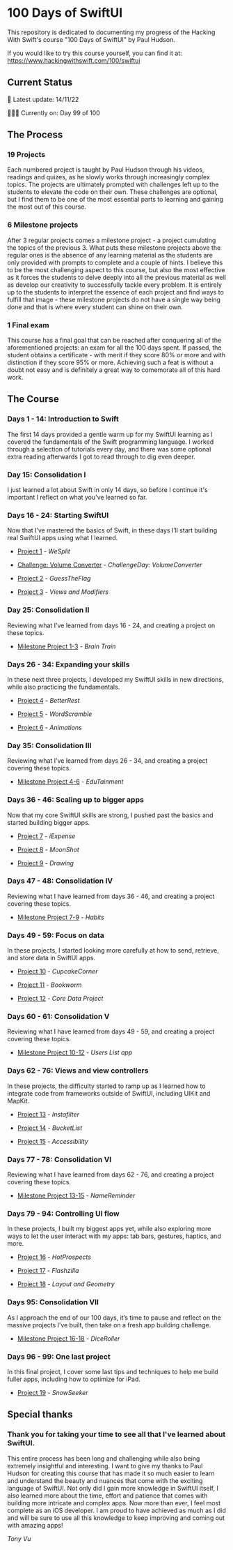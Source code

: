 # 100 Days of SwiftUI
This repository is dedicated to documenting my progress of the Hacking With Swift's course "100 Days of SwiftUI" by Paul Hudson.

If you would like to try this course yourself, you can find it at: https://www.hackingwithswift.com/100/swiftui

## Current Status
🚨 Latest update: 14/11/22

👨🏻‍💻 Currently on: Day 99 of 100

## The Process

### 19 Projects
Each numbered project is taught by Paul Hudson through his videos, readings and quizes, as he slowly works through increasingly complex topics. 
The projects are ultimately prompted with challenges left up to the students to elevate the code on their own. These challenges are optional,
but I find them to be one of the most essential parts to learning and gaining the most out of this course.

### 6 Milestone projects
After 3 regular projects comes a milestone project - a project cumulating the topics of the previous 3. What puts these milestone projects above 
the regular ones is the absence of any learning material as the students are only provided with prompts to complete and a couple of hints.
I believe this to be the most challenging aspect to this course, but also the most effective as it forces the students to delve deeply into
all the previous material as well as develop our creativity to successfully tackle every problem. It is entirely up to the students to interpret
the essence of each project and find ways to fulfill that image - these milestone projects do not have a single way being done and that is where
every student can shine on their own.

### 1 Final exam
This course has a final goal that can be reached after conquering all of the aforementioned projects: an exam for all the 100 days spent. If passed,
the student obtains a certificate - with merit if they score 80% or more and with distinction if they score 95% or more. Achieving such a feat is 
without a doubt not easy and is definitely a great way to comemorate all of this hard work.

## The Course

### Days 1 - 14: Introduction to Swift
The first 14 days provided a gentle warm up for my SwiftUI learning as I covered the fundamentals of the Swift programming language. I worked through a selection of tutorials every day, and there was some optional extra reading afterwards I got to read through to dig even deeper.

### Day 15: Consolidation I
I just learned a lot about Swift in only 14 days, so before I continue it's important I reflect on what you've learned so far.

### Days 16 - 24: Starting SwiftUI
Now that I’ve mastered the basics of Swift, in these days I’ll start building real SwiftUI apps using what I learned.

- [Project 1](Project%201%20-%20WeSplit) - *WeSplit*

- [Challenge: Volume Converter](Challenge%20Day%20-%20VolumeConverter) - *ChallengeDay: VolumeConverter*

- [Project 2](Project%202%20-%20GuessTheFlag) - *GuessTheFlag*

- [Project 3](Project%203%20-%20ViewsAndModifiers) - *Views and Modifiers*


### Day 25: Consolidation II

Reviewing what I’ve learned from days 16 - 24, and creating a project on these topics.

- [Milestone Project 1-3](Milestone%20Project%201%20-%20BrainTrain) - *Brain Train*


### Days 26 - 34: Expanding your skills

In these next three projects, I developed my SwiftUI skills in new directions, while also practicing the fundamentals.

- [Project 4](Project%204%20-%20BetterRest) - *BetterRest*

- [Project 5](Project%205%20-%20WordScramble) - *WordScramble*

- [Project 6](Project%206%20-%20Animations) - *Animations*


### Day 35: Consolidation III

Reviewing what I’ve learned from days 26 - 34, and creating a project covering these topics.

- [Milestone Project 4-6](Milestone%20Project%202%20-%20EduTainment) - *EduTainment*


### Days 36 - 46: Scaling up to bigger apps

Now that my core SwiftUI skills are strong, I pushed past the basics and started building bigger apps.

- [Project 7](Project%207%20-%20iExpense) - *iExpense*

- [Project 8](Project%208%20-%20Moonshot) - *MoonShot*

- [Project 9](Project%209%20-%20Drawing) - *Drawing*


### Days 47 - 48: Consolidation IV

Reviewing what I have learned from days 36 - 46, and creating a project covering these topics.

- [Milestone Project 7-9](Milestone%20Project%203%20-%20Habits) - *Habits*


### Days 49 - 59: Focus on data

In these projects, I started looking more carefully at how to send, retrieve, and store data in SwiftUI apps.

- [Project 10](Project%2010%20-%20CupcakeCorner) - *CupcakeCorner*

- [Project 11](Project%2011%20-%20Bookworm) - *Bookworm*

- [Project 12](Project%2012%20-%20CoreDataProject) - *Core Data Project*


### Days 60 - 61: Consolidation V

Reviewing what I have learned from days 49 - 59, and creating a project covering these topics.

- [Milestone Project 10-12](MilestoneProject10-12) - *Users List app*


### Days 62 - 76: Views and view controllers

In these projects, the difficulty started to ramp up as I learned how to integrate code from frameworks outside of SwiftUI, including UIKit and MapKit.

- [Project 13](Project%2013%20-%20Instafilter) - *Instafilter*

- [Project 14](Project%2014%20-%20BucketList) - *BucketList*

- [Project 15](Project%2015%20-%20Accessibility) - *Accessibility*


### Days 77 - 78: Consolidation VI

Reviewing what I have learned from days 62 - 76, and creating a project covering these topics.

- [Milestone Project 13-15](Milestone%20Project%205%20-%20NameReminder) - *NameReminder*


### Days 79 - 94: Controlling UI flow

In these projects, I built my biggest apps yet, while also exploring more ways to let the user interact with my apps: tab bars, gestures, haptics, and more.

- [Project 16](Project%2016%20-%20HotProspects) - *HotProspects*

- [Project 17](Project%2017%20-%20Flashzilla) - *Flashzilla*

- [Project 18](Project%2018%20-%20LayoutAndGeometry) - *Layout and Geometry*

### Days 95: Consolidation VII
As I approach the end of our 100 days, it’s time to pause and reflect on the massive projects I’ve built, then take on a fresh app building challenge.

- [Milestone Project 16-18](Milestone%20Project%206%20-%20DiceRoller) - *DiceRoller*


### Days 96 - 99: One last project
In this final project, I cover some last tips and techniques to help me build fuller apps, including how to optimize for iPad.

- [Project 19](Project%2019%20-%20SnowSeeker) - *SnowSeeker*

## Special thanks

### Thank you for taking your time to see all that I've learned about SwiftUI. 

This entire process has been long and challenging while also being extremely insightful and interesting. I want to give my thanks to Paul Hudson for creating this course that has made it so much easier to learn and understand the beauty and nuances that come with the exciting language of SwiftUI. Not only did I gain more knowledge in SwiftUI itself, I also learned more about the time, effort and patience that comes with building more intricate and complex apps. Now more than ever, I feel most complete as an iOS developer. I am proud to have achieved as much as I did and will be sure to use all this knowledge to keep improving and coming out with amazing apps! 

*Tony Vu*
